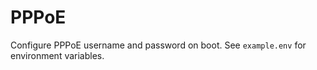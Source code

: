 # PPPoE

Configure PPPoE username and password on boot. See `example.env` for environment variables.
